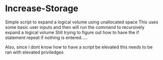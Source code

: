 # Increase-Storage
Simple script to expand a logical volume using unallocated space
This uses some basic user inputs and then will run the command to recursively expand a logical volume
Still trying to figure out how to have the if statement repeat if nothing is entered.....


Also, since i dont know how to have a script be elevated this needs to be ran with elevated priviledges
